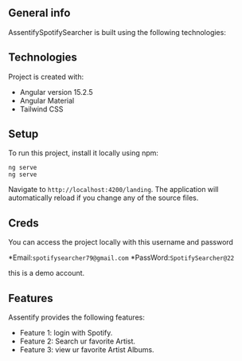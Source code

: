 ## General info
AssentifySpotifySearcher is built using the following technologies:
	
## Technologies
Project is created with:
* Angular version 15.2.5
* Angular Material
* Tailwind CSS
	
## Setup
To run this project, install it locally using npm:

```
ng serve
ng serve
```

Navigate to `http://localhost:4200/landing`. The application will automatically reload if you change any of the source files.

## Creds

You can access the project locally with this username and password

*Email:`spotifysearcher79@gmail.com`
*PassWord:`SpotifySearcher@22`

this is a demo account.

## Features

Assentify provides the following features:

* Feature 1: login with Spotify.
* Feature 2: Search ur favorite Artist.
* Feature 3: view ur favorite Artist Albums.
